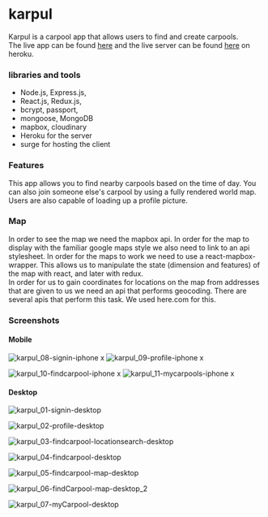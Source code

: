 # karpul

Karpul is a carpool app that allows users to find and create carpools.   
The live app can be found [here](http://karpul-client.surge.sh/) and the live server can be found [here](https://karpul-server.herokuapp.com/) on heroku.

### libraries and tools

- Node.js, Express.js,
- React.js, Redux.js,
- bcrypt, passport,
- mongoose, MongoDB
- mapbox, cloudinary
- Heroku for the server
- surge for hosting the client

### Features

This app allows you to find nearby carpools based on the time of day.
You can also join someone else's carpool by using a fully rendered world map.
Users are also capable of loading up a profile picture.

### Map

In order to see the map we need the mapbox api. In order for the map to display with the familiar google maps style we also need to link to an api stylesheet.
In order for the maps to work we need to use a react-mapbox-wrapper.
This allows us to manipulate the state (dimension and features) of the map with react, and later with redux.  
In order for us to gain coordinates for locations on the map from addresses that are given to us we need an api that performs geocoding. There are several apis that perform this task. We used here.com for this.

### Screenshots

#### Mobile
![karpul_08-signin-iphone x](https://user-images.githubusercontent.com/8137381/45224840-d9345680-b26f-11e8-930f-4556e2e2723c.png)         ![karpul_09-profile-iphone x](https://user-images.githubusercontent.com/8137381/45224842-d9345680-b26f-11e8-955c-c2e10489b45f.png)

![karpul_10-findcarpool-iphone x](https://user-images.githubusercontent.com/8137381/45224844-d9cced00-b26f-11e8-8fd7-c05207b7880c.png)        ![karpul_11-mycarpools-iphone x](https://user-images.githubusercontent.com/8137381/45224846-da658380-b26f-11e8-8ab8-8face07562b5.png)

#### Desktop


![karpul_01-signin-desktop](https://user-images.githubusercontent.com/8137381/45224935-1a2c6b00-b270-11e8-9b6e-9cde1f67a20c.png)

![karpul_02-profile-desktop](https://user-images.githubusercontent.com/8137381/45224960-2ca6a480-b270-11e8-9b65-4cccbe878fce.png)

![karpul_03-findcarpool-locationsearch-desktop](https://user-images.githubusercontent.com/8137381/45224834-d76a9300-b26f-11e8-87ff-92ee4f1f4351.png)

![karpul_04-findcarpool-desktop](https://user-images.githubusercontent.com/8137381/45224835-d8032980-b26f-11e8-8520-268decc0464f.png)

![karpul_05-findcarpool-map-desktop](https://user-images.githubusercontent.com/8137381/45224836-d89bc000-b26f-11e8-9be3-aaade2b81d23.png)

![karpul_06-findCarpool-map-desktop_2](https://user-images.githubusercontent.com/8137381/45225010-51028100-b270-11e8-9d21-185f2b4172e6.png)

![karpul_07-myCarpool-desktop](https://user-images.githubusercontent.com/8137381/45225024-58298f00-b270-11e8-8ad4-3d2c8a079147.png)


